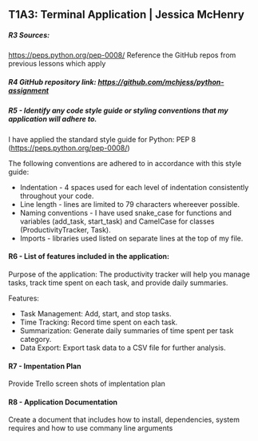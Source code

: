 ## T1A3: Terminal Application | Jessica McHenry

##### R3 Sources:
https://peps.python.org/pep-0008/
Reference the GitHub repos from previous lessons which apply

##### R4 GitHub repository link: https://github.com/mchjess/python-assignment

##### R5 - Identify any code style guide or styling conventions that my application will adhere to.
I have applied the standard style guide for Python: PEP 8 (https://peps.python.org/pep-0008/)

The following conventions are adhered to in accordance with this style guide:

* Indentation - 4 spaces used for each level of indentation consistently throughout your code.
* Line length - lines are limited to 79 characters whereever possible.
* Naming conventions - I have used snake_case for functions and variables (add_task, start_task) and CamelCase for classes (ProductivityTracker, Task).
* Imports - libraries used listed on separate lines at the top of my file.


#### R6 - List of features included in the application:

Purpose of the application: 
The productivity tracker will help you manage tasks, track time spent on each task, and provide daily summaries.

Features:
* Task Management: Add, start, and stop tasks.
* Time Tracking: Record time spent on each task.
* Summarization: Generate daily summaries of time spent per task category.
* Data Export: Export task data to a CSV file for further analysis.

#### R7 - Impentation Plan

Provide Trello screen shots of implentation plan

#### R8 - Application Documentation

Create a document that includes how to install, dependencies, system requires and how to use commany line arguments
